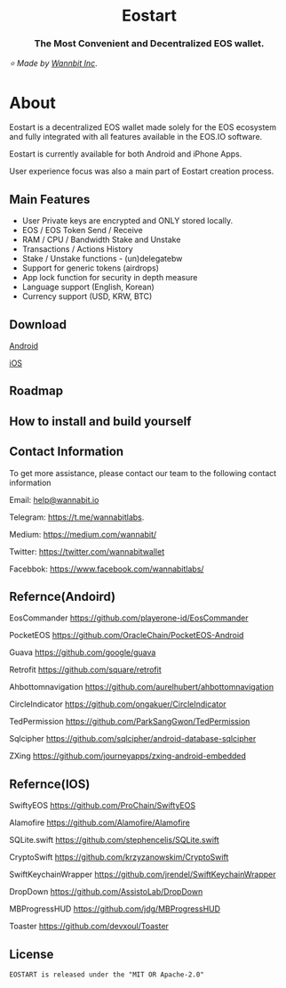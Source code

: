 <h1 align="center">
  <br>
  Eostart
  <br>
</h1>
<h3 align="center">
The Most Convenient and Decentralized EOS wallet.
</h3>

*:star: Made by [Wannbit Inc](https://www.wannabit.io/)*.

# About

Eostart is a decentralized EOS wallet made solely for the EOS ecosystem and fully integrated with all features available in the EOS.IO software.
 
Eostart is currently available for both Android and iPhone Apps.

User experience focus was also a main part of Eostart creation process.  

## Main Features

- User Private keys are encrypted and ONLY stored locally.
- EOS / EOS Token Send / Receive
- RAM / CPU / Bandwidth Stake and Unstake
- Transactions / Actions History
- Stake / Unstake functions - (un)delegatebw
- Support for generic tokens (airdrops)
- App lock function for security in depth measure
- Language support (English, Korean)
- Currency support (USD, KRW, BTC)

## Download

[Android](https://play.google.com/store/apps/details?id=wannabit.io.eoswallet)

[iOS](https://itunes.apple.com/kr/app/eostart-wallet-for-eos/id1444837798)

## Roadmap


## How to install and build yourself


## Contact Information

To get more assistance, please contact our team to the following contact information

Email: help@wannabit.io 

Telegram: https://t.me/wannabitlabs.

Medium: https://medium.com/wannabit/

Twitter: https://twitter.com/wannabitwallet

Facebbok: https://www.facebook.com/wannabitlabs/


    
## Refernce(Andoird)

  EosCommander https://github.com/playerone-id/EosCommander

  PocketEOS https://github.com/OracleChain/PocketEOS-Android

  Guava https://github.com/google/guava

  Retrofit https://github.com/square/retrofit

  Ahbottomnavigation https://github.com/aurelhubert/ahbottomnavigation

  CircleIndicator https://github.com/ongakuer/CircleIndicator

  TedPermission https://github.com/ParkSangGwon/TedPermission

  Sqlcipher https://github.com/sqlcipher/android-database-sqlcipher

  ZXing https://github.com/journeyapps/zxing-android-embedded
  
  
 ## Refernce(IOS)

  SwiftyEOS https://github.com/ProChain/SwiftyEOS

  Alamofire https://github.com/Alamofire/Alamofire

  SQLite.swift https://github.com/stephencelis/SQLite.swift

  CryptoSwift https://github.com/krzyzanowskim/CryptoSwift

  SwiftKeychainWrapper https://github.com/jrendel/SwiftKeychainWrapper

  DropDown https://github.com/AssistoLab/DropDown

  MBProgressHUD https://github.com/jdg/MBProgressHUD

  Toaster https://github.com/devxoul/Toaster
  
  
  

## License

    EOSTART is released under the "MIT OR Apache-2.0"
